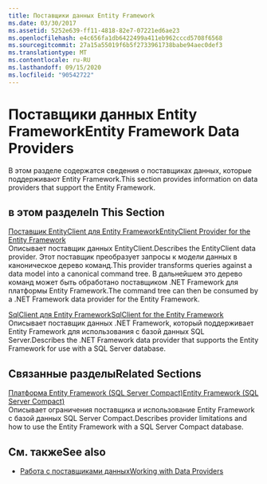 ```yaml
---
title: Поставщики данных Entity Framework
ms.date: 03/30/2017
ms.assetid: 5252e639-ff11-4818-82e7-07221ed6ae23
ms.openlocfilehash: e4c656fa1db6422499a411eb962cccd5708f6568
ms.sourcegitcommit: 27a15a55019f6b5f2733961738babe94aec0def3
ms.translationtype: MT
ms.contentlocale: ru-RU
ms.lasthandoff: 09/15/2020
ms.locfileid: "90542722"
---
```

# <a name="entity-framework-data-providers"></a><span data-ttu-id="cee3a-102">Поставщики данных Entity Framework</span><span class="sxs-lookup"><span data-stu-id="cee3a-102">Entity Framework Data Providers</span></span>
<span data-ttu-id="cee3a-103">В этом разделе содержатся сведения о поставщиках данных, которые поддерживают Entity Framework.</span><span class="sxs-lookup"><span data-stu-id="cee3a-103">This section provides information on data providers that support the Entity Framework.</span></span>  
  
## <a name="in-this-section"></a><span data-ttu-id="cee3a-104">в этом разделе</span><span class="sxs-lookup"><span data-stu-id="cee3a-104">In This Section</span></span>  
 [<span data-ttu-id="cee3a-105">Поставщик EntityClient для Entity Framework</span><span class="sxs-lookup"><span data-stu-id="cee3a-105">EntityClient Provider for the Entity Framework</span></span>](entityclient-provider-for-the-entity-framework.md)  
 <span data-ttu-id="cee3a-106">Описывает поставщик данных EntityClient.</span><span class="sxs-lookup"><span data-stu-id="cee3a-106">Describes the EntityClient data provider.</span></span> <span data-ttu-id="cee3a-107">Этот поставщик преобразует запросы к модели данных в каноническое дерево команд.</span><span class="sxs-lookup"><span data-stu-id="cee3a-107">This provider transforms queries against a data model into a canonical command tree.</span></span> <span data-ttu-id="cee3a-108">В дальнейшем это дерево команд может быть обработано поставщиком .NET Framework для платформы Entity Framework.</span><span class="sxs-lookup"><span data-stu-id="cee3a-108">The command tree can then be consumed by a .NET Framework data provider for the Entity Framework.</span></span>  
  
 [<span data-ttu-id="cee3a-109">SqlClient для Entity Framework</span><span class="sxs-lookup"><span data-stu-id="cee3a-109">SqlClient for the Entity Framework</span></span>](sqlclient-for-the-entity-framework.md)  
 <span data-ttu-id="cee3a-110">Описывает поставщик данных .NET Framework, который поддерживает Entity Framework для использования с базой данных SQL Server.</span><span class="sxs-lookup"><span data-stu-id="cee3a-110">Describes the .NET Framework data provider that supports the Entity Framework for use with a SQL Server database.</span></span>  
  
## <a name="related-sections"></a><span data-ttu-id="cee3a-111">Связанные разделы</span><span class="sxs-lookup"><span data-stu-id="cee3a-111">Related Sections</span></span>  
 <span data-ttu-id="cee3a-112">[Платформа Entity Framework (SQL Server Compact)](/previous-versions/sql/compact/sql-server-compact-4.0/cc835494(v=sql.110))</span><span class="sxs-lookup"><span data-stu-id="cee3a-112">[Entity Framework (SQL Server Compact)](/previous-versions/sql/compact/sql-server-compact-4.0/cc835494(v=sql.110))</span></span>  
 <span data-ttu-id="cee3a-113">Описывает ограничения поставщика и использование Entity Framework с базой данных SQL Server Compact.</span><span class="sxs-lookup"><span data-stu-id="cee3a-113">Describes provider limitations and how to use the Entity Framework with a SQL Server Compact database.</span></span>  
## <a name="see-also"></a><span data-ttu-id="cee3a-114">См. также</span><span class="sxs-lookup"><span data-stu-id="cee3a-114">See also</span></span>

- [<span data-ttu-id="cee3a-115">Работа с поставщиками данных</span><span class="sxs-lookup"><span data-stu-id="cee3a-115">Working with Data Providers</span></span>](working-with-data-providers.md)
